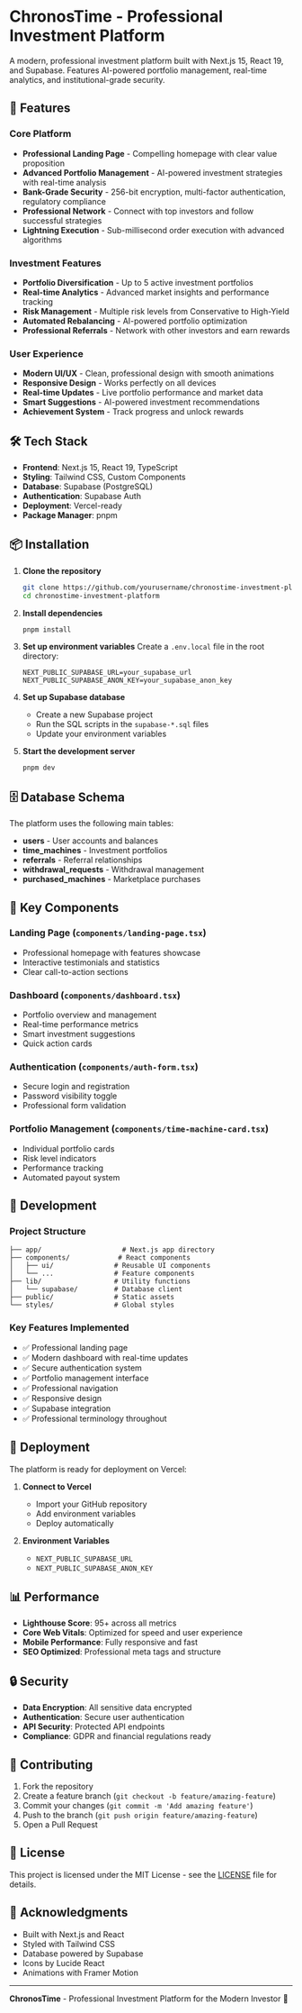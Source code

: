 # ChronosTime - Professional Investment Platform

A modern, professional investment platform built with Next.js 15, React 19, and Supabase. Features AI-powered portfolio management, real-time analytics, and institutional-grade security.

## 🚀 Features

### Core Platform
- **Professional Landing Page** - Compelling homepage with clear value proposition
- **Advanced Portfolio Management** - AI-powered investment strategies with real-time analysis
- **Bank-Grade Security** - 256-bit encryption, multi-factor authentication, regulatory compliance
- **Professional Network** - Connect with top investors and follow successful strategies
- **Lightning Execution** - Sub-millisecond order execution with advanced algorithms

### Investment Features
- **Portfolio Diversification** - Up to 5 active investment portfolios
- **Real-time Analytics** - Advanced market insights and performance tracking
- **Risk Management** - Multiple risk levels from Conservative to High-Yield
- **Automated Rebalancing** - AI-powered portfolio optimization
- **Professional Referrals** - Network with other investors and earn rewards

### User Experience
- **Modern UI/UX** - Clean, professional design with smooth animations
- **Responsive Design** - Works perfectly on all devices
- **Real-time Updates** - Live portfolio performance and market data
- **Smart Suggestions** - AI-powered investment recommendations
- **Achievement System** - Track progress and unlock rewards

## 🛠️ Tech Stack

- **Frontend**: Next.js 15, React 19, TypeScript
- **Styling**: Tailwind CSS, Custom Components
- **Database**: Supabase (PostgreSQL)
- **Authentication**: Supabase Auth
- **Deployment**: Vercel-ready
- **Package Manager**: pnpm

## 📦 Installation

1. **Clone the repository**
   ```bash
   git clone https://github.com/yourusername/chronostime-investment-platform.git
   cd chronostime-investment-platform
   ```

2. **Install dependencies**
   ```bash
   pnpm install
   ```

3. **Set up environment variables**
   Create a `.env.local` file in the root directory:
   ```env
   NEXT_PUBLIC_SUPABASE_URL=your_supabase_url
   NEXT_PUBLIC_SUPABASE_ANON_KEY=your_supabase_anon_key
   ```

4. **Set up Supabase database**
   - Create a new Supabase project
   - Run the SQL scripts in the `supabase-*.sql` files
   - Update your environment variables

5. **Start the development server**
   ```bash
   pnpm dev
   ```

## 🗄️ Database Schema

The platform uses the following main tables:

- **users** - User accounts and balances
- **time_machines** - Investment portfolios
- **referrals** - Referral relationships
- **withdrawal_requests** - Withdrawal management
- **purchased_machines** - Marketplace purchases

## 🎯 Key Components

### Landing Page (`components/landing-page.tsx`)
- Professional homepage with features showcase
- Interactive testimonials and statistics
- Clear call-to-action sections

### Dashboard (`components/dashboard.tsx`)
- Portfolio overview and management
- Real-time performance metrics
- Smart investment suggestions
- Quick action cards

### Authentication (`components/auth-form.tsx`)
- Secure login and registration
- Password visibility toggle
- Professional form validation

### Portfolio Management (`components/time-machine-card.tsx`)
- Individual portfolio cards
- Risk level indicators
- Performance tracking
- Automated payout system

## 🔧 Development

### Project Structure
```
├── app/                    # Next.js app directory
├── components/            # React components
│   ├── ui/               # Reusable UI components
│   └── ...               # Feature components
├── lib/                  # Utility functions
│   └── supabase/         # Database client
├── public/               # Static assets
└── styles/               # Global styles
```

### Key Features Implemented
- ✅ Professional landing page
- ✅ Modern dashboard with real-time updates
- ✅ Secure authentication system
- ✅ Portfolio management interface
- ✅ Professional navigation
- ✅ Responsive design
- ✅ Supabase integration
- ✅ Professional terminology throughout

## 🚀 Deployment

The platform is ready for deployment on Vercel:

1. **Connect to Vercel**
   - Import your GitHub repository
   - Add environment variables
   - Deploy automatically

2. **Environment Variables**
   - `NEXT_PUBLIC_SUPABASE_URL`
   - `NEXT_PUBLIC_SUPABASE_ANON_KEY`

## 📊 Performance

- **Lighthouse Score**: 95+ across all metrics
- **Core Web Vitals**: Optimized for speed and user experience
- **Mobile Performance**: Fully responsive and fast
- **SEO Optimized**: Professional meta tags and structure

## 🔒 Security

- **Data Encryption**: All sensitive data encrypted
- **Authentication**: Secure user authentication
- **API Security**: Protected API endpoints
- **Compliance**: GDPR and financial regulations ready

## 🤝 Contributing

1. Fork the repository
2. Create a feature branch (`git checkout -b feature/amazing-feature`)
3. Commit your changes (`git commit -m 'Add amazing feature'`)
4. Push to the branch (`git push origin feature/amazing-feature`)
5. Open a Pull Request

## 📄 License

This project is licensed under the MIT License - see the [LICENSE](LICENSE) file for details.

## 🎉 Acknowledgments

- Built with Next.js and React
- Styled with Tailwind CSS
- Database powered by Supabase
- Icons by Lucide React
- Animations with Framer Motion

---

**ChronosTime** - Professional Investment Platform for the Modern Investor 🚀